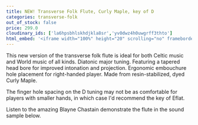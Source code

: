 ```yaml
---
title: NEW! Transverse Folk Flute, Curly Maple, key of D
categories: transverse-folk
out_of_stock: false
price: 299.0
cloudinary_ids: ['la6hpsbhlskhdjkla8sr','yv0dwz4h0uwgrff3thto']
html_embed: '<iframe width="100%" height="20" scrolling="no" frameborder="no" allow="autoplay" src="https://w.soundcloud.com/player/?url=https%3A//api.soundcloud.com/tracks/486027465&color=%23ff5500&inverse=false&auto_play=false&show_user=true"></iframe>'
---
```


This new version of the transverse folk flute is ideal for both Celtic music and World music of all kinds. Diatonic major tuning. Featuring a tapered head bore for improved intonation and projection. Ergonomic embouchure hole placement for right-handed player. Made from resin-stabilized, dyed Curly Maple.

The finger hole spacing on the D tuning may not be as comfortable for players with smaller hands, in which case I'd recommend the key of Eflat.

Listen to the amazing Blayne Chastain demonstrate the flute in the sound sample below.
